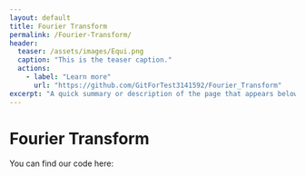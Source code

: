 ```yaml
---
layout: default
title: Fourier Transform
permalink: /Fourier-Transform/
header: 
  teaser: /assets/images/Equi.png
  caption: "This is the teaser caption."
  actions:
    - label: "Learn more"
      url: "https://github.com/GitForTest3141592/Fourier_Transform"
excerpt: "A quick summary or description of the page that appears below the title."
---
```

# Fourier Transform

You can find our code here: <a href= "https://github.com/GitForTest3141592/Fourier_Transform" target="_blank">
